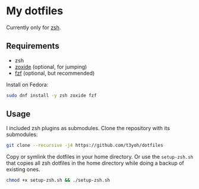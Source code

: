 # My dotfiles
Currently only for [zsh](https://www.zsh.org/).

## Requirements
- zsh
- [zoxide](https://github.com/ajeetdsouza/zoxide) (optional, for jumping)
- [fzf](https://github.com/junegunn/fzf) (optional, but recommended)

Install on Fedora:
```bash
sudo dnf install -y zsh zoxide fzf
```

## Usage
I included zsh plugins as submodules. Clone the repository with its submodules:
```bash
git clone --recursive -j4 https://github.com/t3yoh/dotfiles
```
Copy or symlink the dotfiles in your home directory. Or use the `setup-zsh.sh` that copies all zsh dotfiles in the home directory while doing a backup of existing ones.
```bash
chmod +x setup-zsh.sh && ./setup-zsh.sh
```